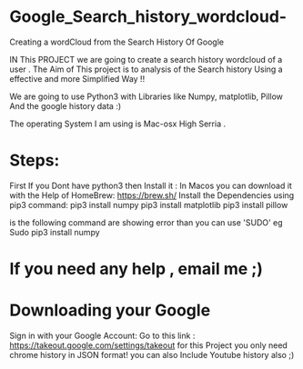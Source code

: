 # Google_Search_history_wordcloud-
Creating a wordCloud from the Search History Of Google

IN This PROJECT we are going to create a search history  wordcloud of a user .
The Aim of This project is to analysis of the Search history Using a effective and more Simplified Way !!

We are going to use Python3 with Libraries like Numpy, matplotlib, Pillow And the google history data :)

The operating System I am using is Mac-osx High Serria . 

# Steps:

First If you Dont have python3 then Install it :
In Macos you can download it with the Help of HomeBrew: https://brew.sh/
Install the Dependencies using pip3 command:
pip3 install numpy
pip3 install matplotlib
pip3 install pillow

is the following command are showing error than you can use 'SUDO' eg
Sudo pip3 install numpy

# If you need any help , email me ;)

# Downloading your Google 
Sign in with your Google Account:
Go to this link : https://takeout.google.com/settings/takeout
for this Project you only need chrome history in JSON format!
you can also Include Youtube history also ;)
